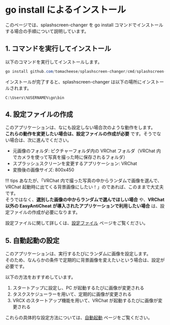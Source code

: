 # go install によるインストール

このページでは、splashscreen-changer を go install コマンドでインストールする場合の手順について説明しています。

## 1. コマンドを実行してインストール

以下のコマンドを実行してインストールします。

```powershell
go install github.com/tomacheese/splashscreen-changer/cmd/splashscreen-changer@latest
```

インストールが完了すると、splashscreen-changer は以下の場所にインストールされます。

```text
C:\Users\%USERNAME%\go\bin
```

## 4. 設定ファイルの作成

このアプリケーションは、なにも設定しない場合次のような動作をします。  
**これらの動作を変更したい場合は、設定ファイルの作成が必要** です。そうでない場合は、次に進んでください。

- 元画像のフォルダ: ピクチャーフォルダ内の VRChat フォルダ（VRChat 内でカメラを使って写真を撮った時に保存されるフォルダ）
- スプラッシュスクリーンを変更するアプリケーション: VRChat
- 変換後の画像サイズ: 800x450

!!! tips
    あなたが、「VRChat 内で撮った写真の中からランダムで画像を選んで、VRChat 起動時に出てくる背景画像にしたい！」のであれば、このままで大丈夫です。  
    そうではなく、**選別した画像の中からランダムで選んでほしい場合** や、**VRChat 以外の EasyAntiCheat が導入されたアプリケーションで利用したい場合** は、設定ファイルの作成が必要になります。

設定ファイルに関して詳しくは、[設定ファイル](../settings/file.md) ページをご覧ください。

## 5. 自動起動の設定

このアプリケーションは、実行するたびにランダムに画像を設定します。  
そのため、なんらかの条件で定期的に背景画像を変えたいという場合は、設定が必要です。

以下の方法をおすすめしています。

1. スタートアップに設定し、PC が起動するたびに画像が変更される
2. タスクスケジューラーを用いて、定期的に画像が変更される
3. VRCX のスタートアップ機能を用いて、VRChat が起動するたびに画像が変更される

これらの具体的な設定方法については、[自動起動](../settings/file.md) ページをご覧ください。
